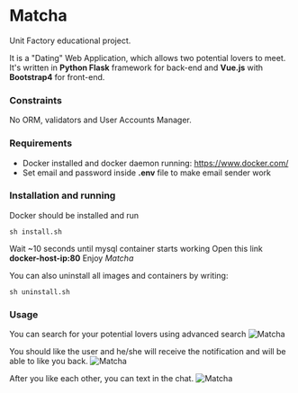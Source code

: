 # Matcha
Unit Factory educational project.

It is a "Dating" Web Application, which allows two potential lovers to meet. It's written in **Python 
Flask** framework for back-end and **Vue.js** with **Bootstrap4** for front-end.

### Constraints
No ORM, validators and User Accounts Manager.

### Requirements
* Docker installed and docker daemon running: https://www.docker.com/
* Set email and password inside **.env** file to make email sender work

### Installation and running
Docker should be installed and run
```
sh install.sh
```
Wait ~10 seconds until mysql container starts working
Open this link **docker-host-ip:80**
Enjoy _Matcha_

You can also uninstall all images and containers by writing:
```
sh uninstall.sh
```

### Usage
You can search for your potential lovers using advanced search
![Matcha](static/img/screenshot1.jpg?raw=true)

You should like the user and he/she will receive the notification and will be able to like you back.
![Matcha](https://https://github.com/o4eredko/matcha/app/static/img/screenshot2.jpg)

After you like each other, you can text in the chat.
![Matcha](https://https://github.com/o4eredko/matcha/app/static/img/screenshot3.jpg)
